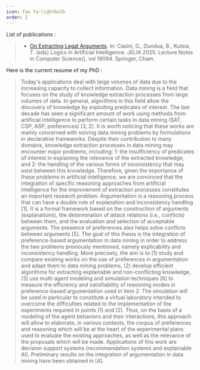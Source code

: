 ```yaml
---
icon: fas fa-lightbulb
order: 2
---
```

List of publications :
> - [On Extracting Legal Arguments](https://doi.org/10.1007/978-3-032-04590-4_7). In: Casini, G., Dundua, B., Kutsia, T. (eds) Logics in Artificial Intelligence. JELIA 2025. Lecture Notes in Computer Science(), vol 16094. Springer, Cham.

 Here is the current resume of my PhD :

> Today's applications deal with large volumes of data due to the increasing capacity to collect information. Data mining is a field that focuses on the study of knowledge extraction processes from large volumes of data. In general, algorithms in this field allow the discovery of knowledge by exploiting predicates of interest. The last decade has seen a significant amount of work using methods from artificial intelligence to perform certain tasks in data mining (SAT, CSP, ASP, preferences) [3, 2]. It is worth noticing that these works are mainly concerned with solving data mining problems by formulations in declarative frameworks. Despite their contribution to many domains, knowledge extraction processes in data mining may encounter major problems, including: 1: the insufficiency of predicates of interest in explaining the relevance of the extracted knowledge, and 2: the handling of the various forms of inconsistency that may exist between this knowledge. Therefore, given the importance of these problems in artificial intelligence, we are convinced that the integration of specific reasoning approaches from artificial intelligence for the improvement of extraction processes constitutes an important research problem. Argumentation is a reasoning process that can have a double role of explanation and inconsistency handling [1]. It is a formal framework based on the construction of arguments (explanations), the determination of attack relations (i.e., conflicts) between them, and the evaluation and selection of acceptable arguments. The presence of preferences also helps solve conflicts between arguments [5]. The goal of this thesis is the integration of preference-based argumentation in data mining in order to address the two problems previously mentioned, namely explicability and inconsistency handling. More precisely, the aim is to (1) study and compare existing works on the use of preferences in argumentation and adapt them to data mining problems, (2) develop efficient algorithms for extracting explainable and non-conflicting knowledge, (3) use multi-agent modeling and simulation techniques [6] to measure the efficiency and satisfiability of reasoning modes in preference-based argumentation used in item 2. The simulation will be used in particular to constitute a virtual laboratory intended to overcome the difficulties related to the implementation of the experiments required in points (1) and (2). Thus, on the basis of a modeling of the agent behaviors and their interactions, this approach will allow to elaborate, in various contexts, the corpus of preferences and reasoning which will be at the heart of the experimental plans used to evaluate the existing approaches, as well as the relevance of the proposals which will be made. Applications of this work are decision support systems (recommendation systems and explainable AI). Preliminary results on the integration of argumentation in data mining have been obtained in [4].